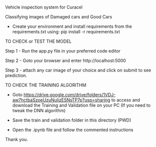 Vehicle inspection system for Curacel

Classifying images of Damaged cars and Good Cars 

 - Create your environment and install requirements from the requirements.txt using: pip install -r requirements.txt


TO CHECK or TEST THE MODEL


Step 1 - Run the app.py file in your preferred code editor

Step 2 - Goto your browser and enter http://localhost:5000

Step 3 - attach any car image of your choice and click on submit to see prediction.




TO CHECK THE TRAINING ALGORITHM

 
 - Goto https://drive.google.com/drive/folders/1VDJ-aw7hctbaSzoeUzuNulizESNsTP7p?usp=sharing to access and download the Training and Validation file on your PC (If you need to tweak the DNN algorithm)
 
 - Save the train and validation folder in this directory (PWD)

 - Open the .ipynb file and follow the commented instructions


Thank you.

